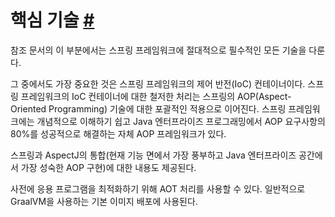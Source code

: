 # 핵심 기술 [#](https://docs.spring.io/spring-framework/reference/core.html)

참조 문서의 이 부분에서는 스프링 프레임워크에 절대적으로 필수적인 모든 기술을 다룬다.

그 중에서도 가장 중요한 것은 스프링 프레임워크의 제어 반전(IoC) 컨테이너이다. 스프링 프레임워크의 IoC
컨테이너에 대한 철저한 처리는 스프링의 AOP(Aspect-Oriented Programming) 기술에 대한 포괄적인
적용으로 이어진다. 스프링 프레임워크에는 개념적으로 이해하기 쉽고 Java 엔터프라이즈 프로그래밍에서 AOP
요구사항의 80%를 성공적으로 해결하는 자체 AOP 프레임워크가 있다.

스프링과 AspectJ의 통합(현재 기능 면에서 가장 풍부하고 Java 엔터프라이즈 공간에서 가장 성숙한 AOP
구현)에 대한 내용도 제공된다.

사전에 응용 프로그램을 최적화하기 위해 AOT 처리를 사용할 수 있다. 일반적으로 GraalVM을 사용하는 기본
이미지 배포에 사용된다.